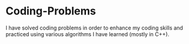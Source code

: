 # Coding-Problems
I have solved coding problems in order to enhance my coding skills and practiced using various algorithms I have learned (mostly in C++). 
